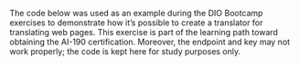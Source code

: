 The code below was used as an example during the DIO Bootcamp exercises to demonstrate how it’s possible to create a translator for translating web pages. This exercise is part of the learning path toward obtaining the AI-190 certification. Moreover, the endpoint and key may not work properly; the code is kept here for study purposes only.
